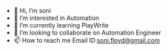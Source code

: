 - 👋 Hi, I’m  soni 
- 👀 I’m interested in  Automation
- 🌱 I’m currently learning  PlayWrite 
- 💞️ I’m looking to collaborate on  Automation Engineer
- 📫 How to reach me  Email ID:soni.floyd@gmail.com

<!---
sonifloyd/sonifloyd is a ✨ special ✨ repository because its `README.md` (this file) appears on your GitHub profile.
You can click the Preview link to take a look at your changes.
--->
